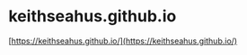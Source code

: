 keithseahus.github.io
=====================

[https://keithseahus.github.io/](https://keithseahus.github.io/)

